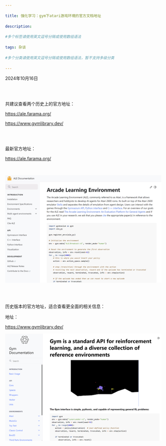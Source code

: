 ```yaml
---

title: 强化学习：gym下atari游戏环境的官方文档地址
 
description: 

#多个标签请使用英文逗号分隔或使用数组语法

tags: 杂谈

#多个分类请使用英文逗号分隔或使用数组语法，暂不支持多级分类

---
```


2024年10月16日



<br/>

<br/>

共建议查看两个历史上的官方地址：

https://ale.farama.org/

https://www.gymlibrary.dev/



<br/>

<br/>

最新官方地址：

https://ale.farama.org/

<br/>

![image-20241016191847276](./2024_10_16_3_强化学习：gym下atari游戏环境的官方文档地址.assets/image-20241016191847276.png)



<br/>

<br/>

历史版本的官方地址，适合查看更全面的相关信息：

地址：

https://www.gymlibrary.dev/



![image-20241016192102354](./2024_10_16_3_强化学习：gym下atari游戏环境的官方文档地址.assets/image-20241016192102354.png)

